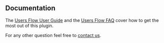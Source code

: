 ## Documentation

The [Users Flow User Guide](https://matomo.org/docs/users-flow/) and the [Users Flow FAQ](https://matomo.org/faq/users-flow/) 
cover how to get the most out of this plugin. 

For any other question feel free to [contact us](#support).
